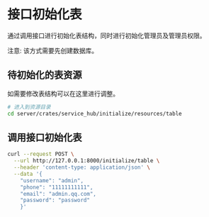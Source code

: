 # 接口初始化表

通过调用接口进行初始化表结构，同时进行初始化管理员及管理员权限。

注意: 该方式需要先创建数据库。

## 待初始化的表资源

如需要修改表结构可以在这里进行调整。

```sh
# 进入到资源目录
cd server/crates/service_hub/initialize/resources/table
```

## 调用接口初始化表

```sh
curl --request POST \
  --url http://127.0.0.1:8000/initialize/table \
  --header 'content-type: application/json' \
  --data '{
    "username": "admin",
    "phone": "11111111111",
    "email": "admin.qq.com",
    "password": "password"
    }'
```
